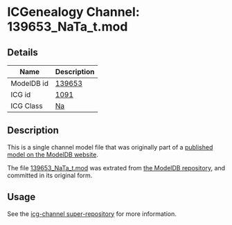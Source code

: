 # ICGenealogy Channel: 139653\_NaTa\_t.mod

## Details

Name | Description
---- | -----------
ModelDB id | [139653](http://senselab.med.yale.edu/ModelDB/ShowModel.cshtml?model=139653)
ICG id | [1091](http://icg.neurotheory.ox.ac.uk/channels/2/1091)
ICG Class | [Na](http://icg.neurotheory.ox.ac.uk/channels/2)

## Description

This is a single channel model file that was originally part of a [published model on the ModelDB website](http://senselab.med.yale.edu/mModelDB/ShowModel.cshtml?model=139653).

The file [139653\_NaTa\_t.mod](139653_NaTa_t.mod) was extrated from [the ModelDB repository](http://senselab.med.yale.edu/ModelDB/ShowModel.cshtml?model=139653), and committed in its original form.

## Usage

See the [icg-channel super-repository](https://github.com/icgenealogy/icg-channels) for more information.